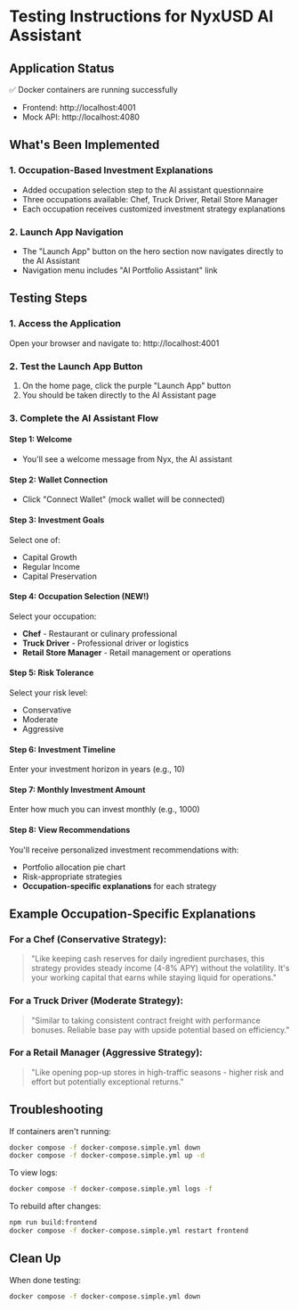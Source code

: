 # Testing Instructions for NyxUSD AI Assistant

## Application Status
✅ Docker containers are running successfully
- Frontend: http://localhost:4001
- Mock API: http://localhost:4080

## What's Been Implemented

### 1. Occupation-Based Investment Explanations
- Added occupation selection step to the AI assistant questionnaire
- Three occupations available: Chef, Truck Driver, Retail Store Manager
- Each occupation receives customized investment strategy explanations

### 2. Launch App Navigation
- The "Launch App" button on the hero section now navigates directly to the AI Assistant
- Navigation menu includes "AI Portfolio Assistant" link

## Testing Steps

### 1. Access the Application
Open your browser and navigate to: http://localhost:4001

### 2. Test the Launch App Button
1. On the home page, click the purple "Launch App" button
2. You should be taken directly to the AI Assistant page

### 3. Complete the AI Assistant Flow

#### Step 1: Welcome
- You'll see a welcome message from Nyx, the AI assistant

#### Step 2: Wallet Connection
- Click "Connect Wallet" (mock wallet will be connected)

#### Step 3: Investment Goals
Select one of:
- Capital Growth
- Regular Income  
- Capital Preservation

#### Step 4: Occupation Selection (NEW!)
Select your occupation:
- **Chef** - Restaurant or culinary professional
- **Truck Driver** - Professional driver or logistics
- **Retail Store Manager** - Retail management or operations

#### Step 5: Risk Tolerance
Select your risk level:
- Conservative
- Moderate
- Aggressive

#### Step 6: Investment Timeline
Enter your investment horizon in years (e.g., 10)

#### Step 7: Monthly Investment Amount
Enter how much you can invest monthly (e.g., 1000)

#### Step 8: View Recommendations
You'll receive personalized investment recommendations with:
- Portfolio allocation pie chart
- Risk-appropriate strategies
- **Occupation-specific explanations** for each strategy

## Example Occupation-Specific Explanations

### For a Chef (Conservative Strategy):
> "Like keeping cash reserves for daily ingredient purchases, this strategy provides steady income (4-8% APY) without the volatility. It's your working capital that earns while staying liquid for operations."

### For a Truck Driver (Moderate Strategy):
> "Similar to taking consistent contract freight with performance bonuses. Reliable base pay with upside potential based on efficiency."

### For a Retail Manager (Aggressive Strategy):
> "Like opening pop-up stores in high-traffic seasons - higher risk and effort but potentially exceptional returns."

## Troubleshooting

If containers aren't running:
```bash
docker compose -f docker-compose.simple.yml down
docker compose -f docker-compose.simple.yml up -d
```

To view logs:
```bash
docker compose -f docker-compose.simple.yml logs -f
```

To rebuild after changes:
```bash
npm run build:frontend
docker compose -f docker-compose.simple.yml restart frontend
```

## Clean Up
When done testing:
```bash
docker compose -f docker-compose.simple.yml down
```